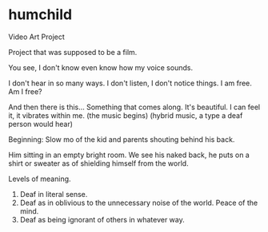 # humchild
Video Art Project

Project that was supposed to be a film.

You see, I don't know even know how my voice sounds.

I don't hear in so many ways. I don't listen, I don't notice things. I am free. Am I free?

And then there is this… Something that comes along. It's beautiful. I can feel it, it vibrates within me. (the music begins) (hybrid music, a type a deaf person would hear)

Beginning: Slow mo of the kid and parents shouting behind his back.

Him sitting in an empty bright room. We see his naked back, he puts on a shirt or sweater as of shielding himself from the world.

Levels of meaning.
1. Deaf in literal sense.
2. Deaf as in oblivious to the unnecessary noise of the world. Peace of the mind.
3. Deaf as being ignorant of others in whatever way.
